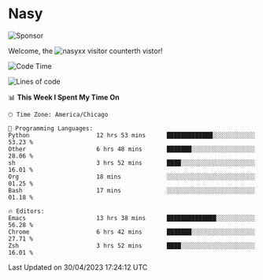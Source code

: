 # Nasy

<!--
<p align="center">
<img height="200" src="https://github-readme-stats.vercel.app/api?username=nasyxx&count_private=true&show_icons=true&theme=dracula&include_all_commits=true"/>
<img height="200" src="https://github-readme-stats.vercel.app/api/top-langs/?username=nasyxx&theme=dracula&hide=html,jupyter+notebook&count_private=true&show_icons=true"/>
</p>

  
----------------
-->

![Sponsor](https://img.shields.io/static/v1.svg?label=Sponsor&message=%E2%9D%A4&logo=GitHub&style=flat&color=pink)
 
Welcome, the ![nasyxx visitor counter](https://count.getloli.com/get/@nasyxx?theme=rule34)th vistor!
 
<!--START_SECTION:waka-->
![Code Time](http://img.shields.io/badge/Code%20Time-3%2C461%20hrs%2035%20mins-blue)

![Lines of code](https://img.shields.io/badge/From%20Hello%20World%20I%27ve%20Written-6.2%20million%20lines%20of%20code-blue)

📊 **This Week I Spent My Time On** 

```text
🕑︎ Time Zone: America/Chicago

💬 Programming Languages: 
Python                   12 hrs 53 mins      █████████████░░░░░░░░░░░░   53.23 % 
Other                    6 hrs 48 mins       ███████░░░░░░░░░░░░░░░░░░   28.06 % 
sh                       3 hrs 52 mins       ████░░░░░░░░░░░░░░░░░░░░░   16.01 % 
Org                      18 mins             ░░░░░░░░░░░░░░░░░░░░░░░░░   01.25 % 
Bash                     17 mins             ░░░░░░░░░░░░░░░░░░░░░░░░░   01.18 % 

🔥 Editors: 
Emacs                    13 hrs 38 mins      ██████████████░░░░░░░░░░░   56.28 % 
Chrome                   6 hrs 42 mins       ███████░░░░░░░░░░░░░░░░░░   27.71 % 
Zsh                      3 hrs 52 mins       ████░░░░░░░░░░░░░░░░░░░░░   16.01 % 
```


 Last Updated on 30/04/2023 17:24:12 UTC
<!--END_SECTION:waka-->

<!-- ![visitors](https://visitor-badge.laobi.icu/badge?page_id=nasyxx.nasyxx) -->
